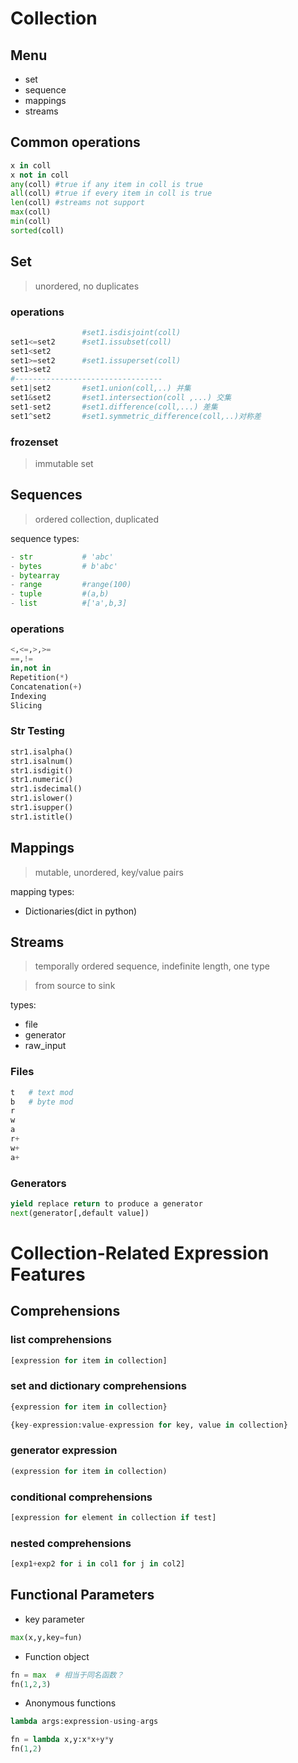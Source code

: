 # Collection
## Menu
- set
- sequence
- mappings
- streams
## Common operations
```python
x in coll
x not in coll
any(coll) #true if any item in coll is true
all(coll) #true if every item in coll is true
len(coll) #streams not support
max(coll)
min(coll)
sorted(coll)
```
## Set
> unordered, no duplicates

### operations
```python
                #set1.isdisjoint(coll)
set1<=set2      #set1.issubset(coll)
set1<set2          
set1>=set2      #set1.issuperset(coll)
set1>set2       
#---------------------------------
set1|set2       #set1.union(coll,..) 并集
set1&set2       #set1.intersection(coll ,...) 交集
set1-set2       #set1.difference(coll,...) 差集
set1^set2       #set1.symmetric_difference(coll,..)对称差


```
### frozenset
> immutable set

## Sequences
> ordered collection, duplicated

sequence types:
```python
- str           # 'abc'
- bytes         # b'abc'
- bytearray     
- range         #range(100)
- tuple         #(a,b)
- list          #['a',b,3]
```
### operations
```python
<,<=,>,>=
==,!=
in,not in
Repetition(*)
Concatenation(+)
Indexing
Slicing
```
### Str Testing
```python
str1.isalpha()
str1.isalnum()
str1.isdigit()
str1.numeric()
str1.isdecimal()
str1.islower()
str1.isupper()
str1.istitle()
```

## Mappings
> mutable, unordered, key/value pairs

mapping types:
- Dictionaries(dict in python)



## Streams
> temporally ordered sequence, indefinite length, one type

> from source to sink

types:
- file
- generator
- raw_input

### Files
```python
t   # text mod
b   # byte mod
r
w
a
r+
w+
a+
```


### Generators
```python
yield replace return to produce a generator 
next(generator[,default value])

```
# Collection-Related Expression Features
## Comprehensions
### list comprehensions
```python
[expression for item in collection]
```
### set and dictionary comprehensions
``` python
{expression for item in collection}

{key-expression:value-expression for key, value in collection}
```
### generator expression
```python
(expression for item in collection)
```
### conditional comprehensions
```python
[expression for element in collection if test]
```
### nested comprehensions
```python
[exp1+exp2 for i in col1 for j in col2]
```
## Functional Parameters
- key parameter
```python
max(x,y,key=fun)
```
- Function object
```python
fn = max  # 相当于同名函数？
fn(1,2,3)

```
- Anonymous functions
```python
lambda args:expression-using-args

fn = lambda x,y:x*x+y*y
fn(1,2)

```

